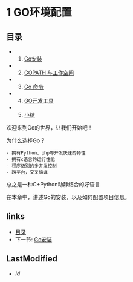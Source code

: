 # 1 GO环境配置 

## 目录
   * 1. [Go安装](1.1.md)
   * 2. [GOPATH 与工作空间](1.2.md)
   * 3. [Go 命令](1.3.md)
   * 4. [GO开发工具](1.4.md)
   * 5. [小结](1.5.md)

欢迎来到Go的世界，让我们开始吧！

为什么选择Go？
	
	- 拥有Python、php等开发快速的特性
	- 拥有c语言的运行性能
	- 程序级别的多并发控制
	- 跨平台，交叉编译
总之是一种C+Python动静结合的好语言

在本章中，讲述Go的安装，以及如何配置项目信息。

## links
   * [目录](<preface.md>)
   * 下一节: [Go安装](<1.1.md>)

## LastModified 
   * $Id$